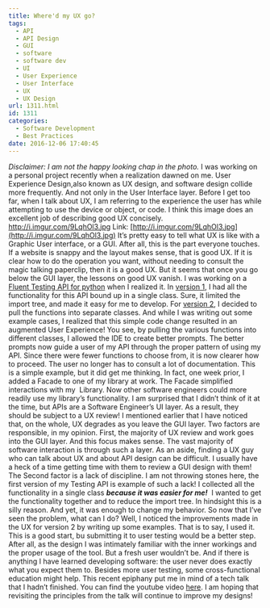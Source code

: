 ```yaml
---
title: Where'd my UX go?
tags:
  - API
  - API Design
  - GUI
  - software
  - software dev
  - UI
  - User Experience
  - User Interface
  - UX
  - UX Design
url: 1311.html
id: 1311
categories:
  - Software Development
  - Best Practices
date: 2016-12-06 17:40:45
---
```


_Disclaimer: I am not the happy looking chap in the photo._ I was working on a personal project recently when a realization dawned on me. User Experience Design,also known as UX design, and software design collide more frequently. And not only in the User Interface layer. Before I get too far, when I talk about UX, I am referring to the experience the user has while attempting to use the device or object, or code. I think this image does an excellent job of describing good UX concisely.  http://i.imgur.com/9LqhOl3.jpg Link: [http://i.imgur.com/9LqhOl3.jpg](http://i.imgur.com/9LqhOl3.jpg) It’s pretty easy to tell what UX is like with a Graphic User interface, or a GUI. After all, this is the part everyone touches. If a website is snappy and the layout makes sense, that is good UX. If it is clear how to do the operation you want, without needing to consult the magic talking paperclip, then it is a good UX. But it seems that once you go below the GUI layer, the lessons on good UX vanish. I was working on a [Fluent Testing API for python](https://github.com/djscheuf/FluentPyTestAPI) when I realized it. In [version 1](https://github.com/djscheuf/FluentPyTestAPI/tree/master/DeclareATest/v1), I had all the functionality for this API bound up in a single class. Sure, it limited the import tree, and made it easy for me to develop. For [version 2](https://github.com/djscheuf/FluentPyTestAPI/tree/master/DeclareATest/v2), I decided to pull the functions into separate classes. And while I was writing out some example cases, I realized that this simple code change resulted in an augmented User Experience! You see, by pulling the various functions into different classes, I allowed the IDE to create better prompts. The better prompts now guide a user of my API through the proper pattern of using my API. Since there were fewer functions to choose from, it is now clearer how to proceed. The user no longer has to consult a lot of documentation. This is a simple example, but it did get me thinking. In fact, one week prior, I added a Facade to one of my library at work. The Facade simplified interactions with my  Library. Now other software engineers could more readily use my library’s functionality. I am surprised that I didn’t think of it at the time, but APIs are a Software Engineer’s UI layer. As a result, they should be subject to a UX review!  I mentioned earlier that I have noticed that, on the whole, UX degrades as you leave the GUI layer. Two factors are responsible, in my opinion. First, the majority of UX review and work goes into the GUI layer. And this focus makes sense. The vast majority of software interaction is through such a layer. As an aside, finding a UX guy who can talk about UX and about API design can be difficult. I usually have a heck of a time getting time with them to review a GUI design with them! The Second factor is a lack of discipline. I am not throwing stones here, the first version of my Testing API is example of such a lack! I collected all the functionality in a single class _**because it was easier for me!**_  I wanted to get the functionality together and to reduce the import tree. In hindsight this is a silly reason. And yet, it was enough to change my behavior.  So now that I’ve seen the problem, what can I do? Well, I noticed the improvements made in the UX for version 2 by writing up some examples. That is to say, I used it. This is a good start, bu submitting it to user testing would be a better step. After all, as the design I was intimately familiar with the inner workings and the proper usage of the tool. But a fresh user wouldn’t be. And if there is anything I have learned developing software: the user never does exactly what you expect them to. Besides more user testing, some cross-functional education might help. This recent epiphany put me in mind of a tech talk that I hadn’t finished. You can find the youtube video [here](https://www.youtube.com/watch?v=aAb7hSCtvGw). I am hoping that revisiting the principles from the talk will continue to improve my designs!
